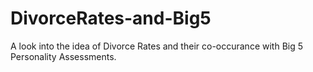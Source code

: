 # DivorceRates-and-Big5
 A look into the idea of Divorce Rates and their co-occurance with Big 5 Personality Assessments. 
